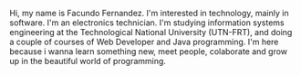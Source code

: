 Hi, my name is Facundo Fernandez.
I'm interested in technology, mainly in software. I'm an electronics technician.
I'm studying information systems engineering at the Technological National University (UTN-FRT), and doing a couple of courses of Web Developer and Java programming.
I'm here because i  wanna learn something new, meet people, colaborate and grow up in the beautiful world of programming.

